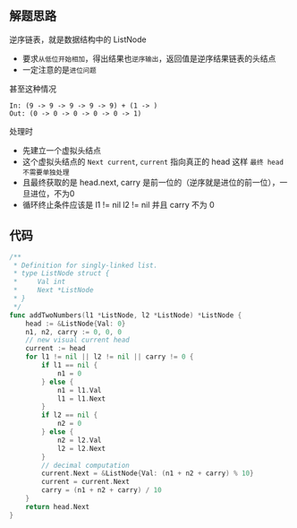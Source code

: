 ## 解题思路

逆序链表，就是数据结构中的 ListNode

- 要求`从低位开始相加`，得出结果也`逆序输出`，返回值是逆序结果链表的头结点
- 一定注意的是`进位问题`

甚至这种情况

```
In: (9 -> 9 -> 9 -> 9 -> 9) + (1 -> )
Out: (0 -> 0 -> 0 -> 0 -> 0 -> 1)
```

处理时

- 先建立一个虚拟头结点
- 这个虚拟头结点的 `Next current`, `current` 指向真正的 head 这样 `最终 head 不需要单独处理`
- 且最终获取的是 head.next, carry 是前一位的（逆序就是进位的前一位），一旦进位，不为0
- 循环终止条件应该是 l1 != nil l2 != nil 并且 carry 不为 0

## 代码

```go
/**
 * Definition for singly-linked list.
 * type ListNode struct {
 *     Val int
 *     Next *ListNode
 * }
 */
func addTwoNumbers(l1 *ListNode, l2 *ListNode) *ListNode {
	head := &ListNode{Val: 0}
	n1, n2, carry := 0, 0, 0
	// new visual current head
	current := head
	for l1 != nil || l2 != nil || carry != 0 {
		if l1 == nil {
			n1 = 0
		} else {
			n1 = l1.Val
			l1 = l1.Next
		}
		if l2 == nil {
			n2 = 0
		} else {
			n2 = l2.Val
			l2 = l2.Next
		}
		// decimal computation
		current.Next = &ListNode{Val: (n1 + n2 + carry) % 10}
		current = current.Next
		carry = (n1 + n2 + carry) / 10
	}
	return head.Next
}
```